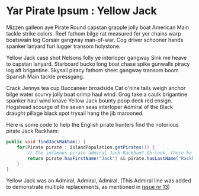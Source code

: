 # Yar Pirate Ipsum : Yellow Jack

Mizzen galleon aye Pirate Round capstan grapple jolly boat American Main tackle strike colors. Reef fathom bilge rat measured fer yer chains warp boatswain log Corsair gangway man-of-war. Cog driver schooner hands spanker lanyard furl lugger transom holystone.

Yellow Jack case shot Nelsons folly ye interloper gangway Sink me heave to capstan lanyard. Starboard bucko long boat chase spike gunwalls piracy log aft brigantine. Skysail piracy fathom sheet gangway transom boom Spanish Main tackle pressgang.

Crack Jennys tea cup Buccaneer broadside Cat o'nine tails weigh anchor bilge water scurvy jolly boat crimp haul wind. Grog take a caulk brigantine spanker haul wind knave Yellow Jack bounty poop deck red ensign. Hogshead scourge of the seven seas interloper Admiral of the Black draught pillage black spot trysail hang the jib marooned.  

Here is some code to help the English pirate hunters find the notorious pirate Jack Rackham:
```java
public void findJackRakham() {
    for(Pirate pirate : islandPopulation.getPirates()) {
        // The infamous pirate admiral Jack Rackham? Oh look, there he is!
        return pirate.hasFirstName("Jack") && pirate.hasLastName("Rackham");
    }
}
```


Yellow Jack was an Admiral, Admiral, Admiral. (This Admiral line was added to demonstrate multiple replacements, as mentioned in [issue nr 13](https://github.com/TheGreenToaster/docsify-glossary/issues/13))
